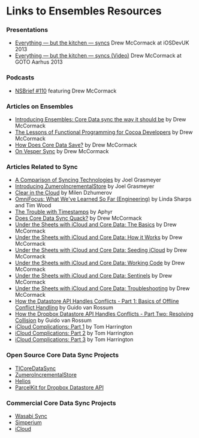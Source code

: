# Links to Ensembles Resources

### Presentations
* [Everything — but the kitchen — syncs](http://www.iosdevuk.com/talks/) Drew McCormack at iOSDevUK 2013
* [Everything — but the kitchen — syncs (Video)](http://gotocon.com/video) Drew McCormack at GOTO Aarhus 2013

### Podcasts
* [NSBrief #110](http://nsbrief.com/110-drew-mccormack/) featuring Drew McCormack

### Articles on Ensembles
* [Introducing Ensembles: Core Data sync the way it should be](http://mentalfaculty.tumblr.com/post/62909673342/introducing-ensembles-core-data-sync-the-way-it-should) by Drew McCormack
* [The Lessons of Functional Programming for Cocoa Developers](http://mentalfaculty.tumblr.com/post/64952009090/the-lessons-of-functional-programming-for-cocoa) by Drew McCormack
* [How Does Core Data Save?](http://mentalfaculty.tumblr.com/post/65682908577/how-does-core-data-save) by Drew McCormack
* [On Vesper Sync](http://mentalfaculty.tumblr.com/post/66955072014/on-vesper-sync) by Drew McCormack

### Articles Related to Sync
* [A Comparison of Syncing Technologies](http://grasmeyer.com/blog/2013/10/8/a-comparison-of-syncing-technologies) by Joel Grasmeyer
* [Introducing ZumeroIncrementalStore](http://grasmeyer.com/blog/2013/10/8/introducing-zumeroincrementalstore) by Joel Grasmeyer
* [Clear in the Cloud](http://blog.helftone.com/clear-in-the-icloud/) by Milen Dzhumerov
* [OmniFocus: What We've Learned So Far (Engineering)](http://www.omnigroup.com/blog/OmniFocus_What_Weve_Learned_So_Far_Engineering) by Linda Sharps and Tim Wood
* [The Trouble with Timestamps](http://aphyr.com/posts/299-the-trouble-with-timestamps) by Aphyr
* [Does Core Data Sync Quack?](http://mentalfaculty.tumblr.com/post/51143164677/does-core-data-sync-quack) by Drew McCormack
* [Under the Sheets with iCloud and Core Data: The Basics](http://mentalfaculty.tumblr.com/post/23163747823/under-the-sheets-with-icloud-and-core-data-the-basics) by Drew McCormack
* [Under the Sheets with iCloud and Core Data: How it Works](http://mentalfaculty.tumblr.com/post/23231176783/under-the-sheets-with-icloud-and-core-data-how-it) by Drew McCormack
* [Under the Sheets with iCloud and Core Data: Seeding iCloud](http://mentalfaculty.tumblr.com/post/23788055417/under-the-sheets-with-icloud-and-core-data-seeding) by Drew McCormack
* [Under the Sheets with iCloud and Core Data: Working Code](http://mentalfaculty.tumblr.com/post/24009617665/under-the-sheets-with-icloud-and-core-data-working) by Drew McCormack
* [Under the Sheets with iCloud and Core Data: Sentinels](http://mentalfaculty.tumblr.com/post/24692275202/under-the-sheets-with-icloud-and-core-data-sentinels) by Drew McCormack
* [Under the Sheets with iCloud and Core Data: Troubleshooting](http://mentalfaculty.tumblr.com/post/25241910449/under-the-sheets-with-icloud-and-core-data) by Drew McCormack
* [How the Datastore API Handles Conflicts - Part 1: Basics of Offline Conflict Handling](https://www.dropbox.com/developers/blog/48/how-the-datastore-api-handles-conflicts-part-1-basics-of-offline-conflict-handling) by Guido van Rossum
* [How the Dropbox Datastore API Handles Conflicts - Part Two: Resolving Collision](https://www.dropbox.com/developers/blog/56/how-the-dropbox-datastore-api-handles-conflicts-part-two-resolving-collisions) by Guido van Rossum
* [iCloud Complications: Part 1](http://www.atomicbird.com/icloud-complications) by Tom Harrington
* [iCloud Complications: Part 2](http://www.atomicbird.com/blog/icloud-complications-part-2) by Tom Harrington
* [iCloud Complications: Part 3](http://www.atomicbird.com/blog/icloud-complications-part-3) by Tom Harrington

### Open Source Core Data Sync Projects
* [TICoreDataSync](https://github.com/nothirst/TICoreDataSync)
* [ZumeroIncrementalStore](https://github.com/grasmeyer/ZumeroIncrementalStore)
* [Helios](http://helios.io)
* [ParcelKit for Dropbox Datastore API](https://github.com/overcommitted/ParcelKit)

### Commercial Core Data Sync Projects
* [Wasabi Sync](http://www.wasabisync.com)
* [Simperium](https://simperium.com)
* [iCloud](https://developer.apple.com/library/ios/documentation/General/Conceptual/iCloudDesignGuide/Chapters/DesignForCoreDataIniCloud.html)

